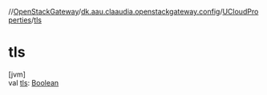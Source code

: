 //[OpenStackGateway](../../../index.md)/[dk.aau.claaudia.openstackgateway.config](../index.md)/[UCloudProperties](index.md)/[tls](tls.md)

# tls

[jvm]\
val [tls](tls.md): [Boolean](https://kotlinlang.org/api/latest/jvm/stdlib/kotlin/-boolean/index.html)
